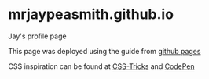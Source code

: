 # mrjaypeasmith.github.io

Jay's profile page

This page was deployed using the guide from [github pages](https://pages.github.com)

CSS inspiration can be found at [CSS-Tricks](https://css-tricks.com) and [CodePen](https://codepen.io/)
